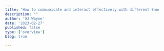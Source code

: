 ```yaml
---
title: 'How to communicate and interact effectively with different Enneagram types'
description: ""
author: 'DJ Wayne'
date: '2023-02-27'
published: false
type: ['overview']
blog: true

---
```



<!-- // Understanding your place of comfort and stress and how yours stress number is the number that hate -->

<!-- You have a harder time interacting with enneagram types that are your stress number because you recognize the toxic parts of yourself in that enneagram type
Therefore its hard for you to be around people that are your stress number because it reminds you of yourself when you are not your best. -->
<!-- source neil strauss https://www.instagram.com/neil_strauss/ -->


<!-- Create a sub blog for learning to get along with people you do not like -->